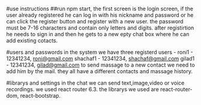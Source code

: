#use instructions
##run npm start,
the first screen is the login screen, if the user already registered he can log in with his nickname and password or he can click the register button and register with a new user.
the password must be 7-16 characters and contain only letters and digits.
after registirtion he needs to sign in and then he gets to a new epty chat box where he can add existing cotacts.

#users and passwords
in the system we have three registerd users - 
roni1 - 12341234, roni@gmail.com
shachaf1 - 12341234, shachaf@gmail.com
gilad1 - 12341234, gilad@gmail.com
to send massage to a new contact we need to add him by the mail.
they all have a different contacts and massage history.

#librarys and settings
in the chat we can send text,image,video or voice recordings.
we used react router 6.3.
the librarys we used are react-router-dom, react-bootstrap.
